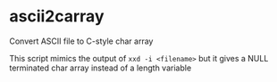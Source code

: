 # ascii2carray
Convert ASCII file to C-style char array

This script mimics the output of ```xxd -i <filename>``` but it gives a NULL
terminated char array instead of a length variable
